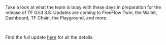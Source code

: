 Take a look at what the team is busy with these days in preparation for the release of TF Grid 3.8. Updates are coming to FreeFlow Twin, the Wallet, Dashboard, TF Chain, the Playground, and more.

<br/>

Find the full update [here](https://forum.threefold.io/t/threefold-product-updates-september-2022-tfgrid-v3-8-0-plan/3389) for all the details.
